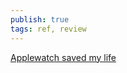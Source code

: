 ```yaml
---
publish: true
tags: ref, review
---
```

[Applewatch saved my life](https://open.spotify.com/episode/7eclTFyu6bgHiLL0ZBC7Wy?si=KT5gdIreQEGWlE45A9mzVQ)
